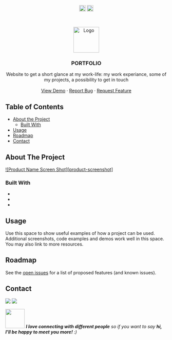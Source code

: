 <!-- https://www.markdownguide.org/basic-syntax/#reference-style-links-->
<!-- search and replace  portfolio2 -->

<p align="center">
  <a href="mailto:a.quinkenstein@gmail.com"><img src="https://image.flaticon.com/icons/svg/725/725643.svg" height="20" width="20" /></a>
  <a href="https://linkedin.com/in/AnneQuinkenstein"><img src="https://cdn.jsdelivr.net/npm/simple-icons@3.0.1/icons/linkedin.svg" height="20"     width="20" /></a>
</p>

<!-- PROJECT LOGO -->
<br />
<p align="center">
  <a href="https://github.com/AnneQuinkenstein/portfolio2">
    <img src="images/logo.png" alt="Logo" width="80" height="80">
  </a>

  <h3 align="center">PORTFOLIO</h3>

  <p align="center">
    Website to get a short glance at my work-life: my work experiance, some of my projects, a possibility to get in touch
    <br />
    <br />
    <a href="https://github.com/AnneQuinkenstein/portfolio2">View Demo</a>
    ·
    <a href="https://github.com/AnneQuinkenstein/portfolio2/issues">Report Bug</a>
    ·
    <a href="https://github.com/AnneQuinkenstein/portfolio2/issues">Request Feature</a>
  </p>
</p>

<!-- TABLE OF CONTENTS -->

## Table of Contents

- [About the Project](#about-the-project)
  - [Built With](#built-with)
- [Usage](#usage)
- [Roadmap](#roadmap)
- [Contact](#contact)

<!-- ABOUT THE PROJECT -->

## About The Project

[![Product Name Screen Shot][product-screenshot]](https://example.com)

### Built With

- []()
- []()
- []()

<!-- USAGE EXAMPLES -->

## Usage

Use this space to show useful examples of how a project can be used. Additional screenshots, code examples and demos work well in this space. You may also link to more resources.

<!-- ROADMAP -->

## Roadmap

See the [open issues](https://github.com/AnneQuinkenstein/portfolio2/issues) for a list of proposed features (and known issues).

<!-- CONTACT -->

## Contact

<p> <a target="_blank" href="https://www.linkedin.com/in/anne-quinkenstein"><img src="https://img.shields.io/badge/-LinkedIn-0077B5?style=for-the-badge&logo=Linkedin&logoColor=white"></img></a>
<a target="_blank" href="mailto:a.quinkenstein@gmail.com"><img src="https://img.shields.io/badge/-Gmail-D14836?style=for-the-badge&logo=Gmail&logoColor=white"></img></a>
</p>

<img src="https://media.giphy.com/media/LnQjpWaON8nhr21vNW/giphy.gif" width="60"> <em><b>I love connecting with different people</b> so if you want to say <b>hi, I'll be happy to meet you more!</b> :)</em>
